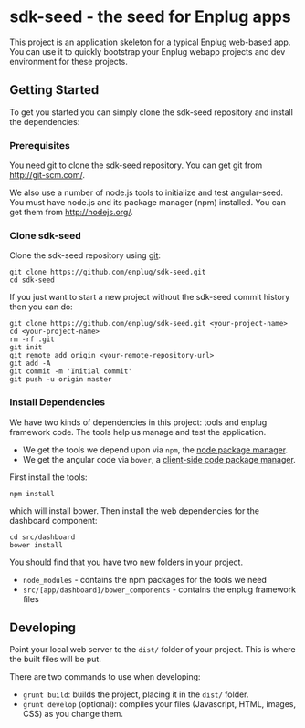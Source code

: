 # sdk-seed - the seed for Enplug apps
This project is an application skeleton for a typical Enplug web-based app. You can use it to quickly bootstrap your Enplug webapp projects and dev environment for these projects.

## Getting Started
To get you started you can simply clone the sdk-seed repository and install the dependencies:

### Prerequisites
You need git to clone the sdk-seed repository. You can get git from http://git-scm.com/.

We also use a number of node.js tools to initialize and test angular-seed. You must have node.js and its package manager (npm) installed. You can get them from http://nodejs.org/.

### Clone sdk-seed
Clone the sdk-seed repository using [git](http://git-scm.com/):
```
git clone https://github.com/enplug/sdk-seed.git
cd sdk-seed
```
If you just want to start a new project without the sdk-seed commit history then you can do:
```
git clone https://github.com/enplug/sdk-seed.git <your-project-name>
cd <your-project-name>
rm -rf .git
git init
git remote add origin <your-remote-repository-url>
git add -A
git commit -m 'Initial commit'
git push -u origin master
```

### Install Dependencies
We have two kinds of dependencies in this project: tools and enplug framework code. The tools help us manage and test the application.
- We get the tools we depend upon via `npm`, the [node package manager](https://www.npmjs.org/).
- We get the angular code via `bower`, a [client-side code package manager](http://bower.io/).

First install the tools:
```
npm install
```
which will install bower. Then install the web dependencies for the dashboard component:
```
cd src/dashboard
bower install
```

You should find that you have two new folders in your project.

- `node_modules` - contains the npm packages for the tools we need
- `src/[app/dashboard]/bower_components` - contains the enplug framework files

## Developing
Point your local web server to the `dist/` folder of your project. This is where the built files will be put.

There are two commands to use when developing:
- `grunt build`: builds the project, placing it in the `dist/` folder.
- `grunt develop` (optional): compiles your files (Javascript, HTML, images, CSS) as you change them.
